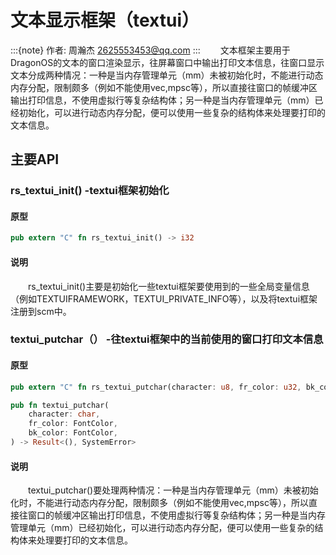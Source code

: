 # 文本显示框架（textui）

:::{note}
作者: 周瀚杰 <2625553453@qq.com>
:::
&emsp;&emsp;文本框架主要用于DragonOS的文本的窗口渲染显示，往屏幕窗口中输出打印文本信息，往窗口显示文本分成两种情况：一种是当内存管理单元（mm）未被初始化时，不能进行动态内存分配，限制颇多（例如不能使用vec,mpsc等），所以直接往窗口的帧缓冲区输出打印信息，不使用虚拟行等复杂结构体；另一种是当内存管理单元（mm）已经初始化，可以进行动态内存分配，便可以使用一些复杂的结构体来处理要打印的文本信息。


## 主要API
### rs_textui_init() -textui框架初始化
#### 原型
```rust
pub extern "C" fn rs_textui_init() -> i32
```
#### 说明
&emsp;&emsp;rs_textui_init()主要是初始化一些textui框架要使用到的一些全局变量信息（例如TEXTUIFRAMEWORK，TEXTUI_PRIVATE_INFO等），以及将textui框架注册到scm中。

### textui_putchar（） -往textui框架中的当前使用的窗口打印文本信息
#### 原型
```rust
pub extern "C" fn rs_textui_putchar(character: u8, fr_color: u32, bk_color: u32) -> i32

pub fn textui_putchar(
    character: char,
    fr_color: FontColor,
    bk_color: FontColor,
) -> Result<(), SystemError> 
```
#### 说明
&emsp;&emsp;textui_putchar()要处理两种情况：一种是当内存管理单元（mm）未被初始化时，不能进行动态内存分配，限制颇多（例如不能使用vec,mpsc等），所以直接往窗口的帧缓冲区输出打印信息，不使用虚拟行等复杂结构体；另一种是当内存管理单元（mm）已经初始化，可以进行动态内存分配，便可以使用一些复杂的结构体来处理要打印的文本信息。


